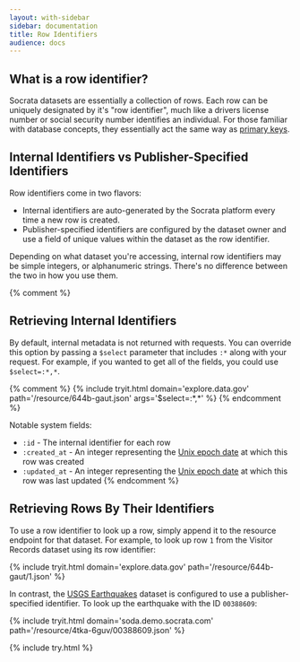 ```yaml
---
layout: with-sidebar
sidebar: documentation
title: Row Identifiers
audience: docs
---
```


## What is a row identifier?

Socrata datasets are essentially a collection of rows. Each row can be uniquely designated by it's "row identifier", much like a drivers license number or social security number identifies an individual. For those familiar with database concepts, they essentially act the same way as [primary keys](https://en.wikipedia.org/wiki/Primary_key).

## Internal Identifiers vs Publisher-Specified Identifiers

Row identifiers come in two flavors:

- Internal identifiers are auto-generated by the Socrata platform every time a new row is created.
- Publisher-specified identifiers are configured by the dataset owner and use a field of unique values within the dataset as the row identifier.

<p class="alert alert-info">Depending on what dataset you're accessing, internal row identifiers may be simple integers, or alphanumeric strings. There's no difference between the two in how you use them.</p>

{% comment %}
## Retrieving Internal Identifiers

By default, internal metadata is not returned with requests. You can override this option by passing a `$select` parameter that includes `:*` along with your request. For example, if you wanted to get all of the fields, you could use `$select=:*,*`.

{% comment %} {% include tryit.html domain='explore.data.gov' path='/resource/644b-gaut.json' args='$select=:&#42;,&#42;' %} {% endcomment %}

Notable system fields:

- `:id` - The internal identifier for each row
- `:created_at` - An integer representing the [Unix epoch date](http://en.wikipedia.org/wiki/Unix_time) at which this row was created
- `:updated_at` - An integer representing the [Unix epoch date](http://en.wikipedia.org/wiki/Unix_time) at which this row was last updated 
{% endcomment %}

## Retrieving Rows By Their Identifiers

To use a row identifier to look up a row, simply append it to the resource endpoint for that dataset. For example, to look up row `1` from the Visitor Records dataset using its row identifier:

{% include tryit.html domain='explore.data.gov' path='/resource/644b-gaut/1.json' %}

In contrast, the [USGS Earthquakes](https://soda.demo.socrata.com/dataset/USGS-Earthquake-Reports/4tka-6guv) dataset is configured to use a publisher-specified identifier. To look up the earthquake with the ID `00388609`:

{% include tryit.html domain='soda.demo.socrata.com' path='/resource/4tka-6guv/00388609.json' %}

{% include try.html %}
